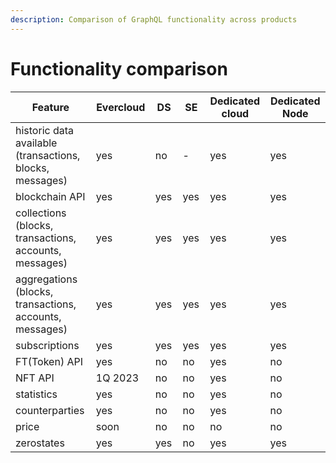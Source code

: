 ```yaml
---
description: Comparison of GraphQL functionality across products
---
```


# Functionality comparison



<table><thead><tr><th width="222">Feature</th><th width="112">Evercloud</th><th width="85">DS</th><th width="87">SE</th><th width="112">Dedicated cloud</th><th width="114">Dedicated Node</th></tr></thead><tbody><tr><td>historic data available (transactions, blocks, messages)</td><td>yes</td><td>no</td><td>-</td><td>yes</td><td>yes</td></tr><tr><td>blockchain API</td><td>yes</td><td>yes</td><td>yes</td><td>yes</td><td>yes</td></tr><tr><td>collections (blocks, transactions, accounts, messages)</td><td>yes</td><td>yes</td><td>yes</td><td>yes</td><td>yes</td></tr><tr><td>aggregations (blocks, transactions, accounts, messages)</td><td>yes</td><td>yes</td><td>yes</td><td>yes</td><td>yes</td></tr><tr><td>subscriptions</td><td>yes</td><td>yes</td><td>yes</td><td>yes</td><td>yes</td></tr><tr><td>FT(Token) API</td><td>yes</td><td>no</td><td>no</td><td>yes</td><td>no</td></tr><tr><td>NFT API </td><td>1Q 2023</td><td>no</td><td>no</td><td>yes</td><td>no</td></tr><tr><td>statistics</td><td>yes</td><td>no</td><td>no</td><td>yes</td><td>no</td></tr><tr><td>counterparties</td><td>yes</td><td>no</td><td>no</td><td>yes</td><td>no</td></tr><tr><td>price</td><td>soon</td><td>no</td><td>no</td><td>no</td><td>no</td></tr><tr><td>zerostates</td><td>yes</td><td>yes</td><td>no</td><td>yes</td><td>yes</td></tr></tbody></table>
